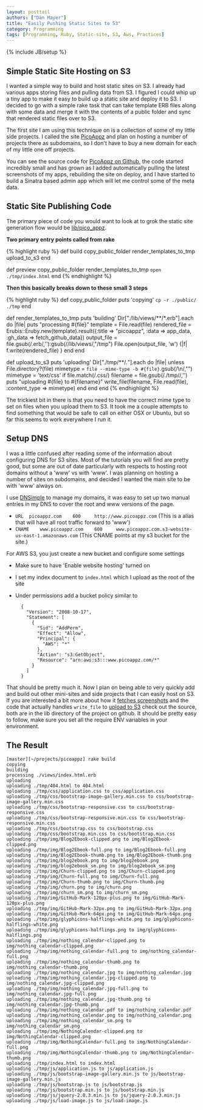 ```yaml
---
layout: posttail
authors: ["Dan Mayer"]
title: "Easily Pushing Static Sites to S3"
category: Programming
tags: [Programming, Ruby, Static-site, S3, Aws, Practices]
---
```

{% include JB/setup %}

## Simple Static Site Hosting on S3

I wanted a simple way to build and host static sites on S3. I already had various apps storing files and pulling data from S3. I figured I could whip up a tiny app to make it easy to build up a static site and deploy it to S3. I decided to go with a simple rake task that can take template ERB files along with some data and merge it with the contents of a public folder and sync that rendered static files over to S3.

The first site I am using this technique on is a collection of some of my little side projects. I called the site [PicoAppz](http://www.picoappz.com/) and plan on hosting a number of projects there as subdomains, so I don't have to buy a new domain for each of my little one off projects.

You can see the source code for [PicoAppz on Github](https://github.com/danmayer/picoappz), the code started incredibly small and has grown as I added automatically pulling the latest screenshots of my apps, rebuilding the site on deploy, and I have started to build a Sinatra based admin app which will let me control some of the meta data.

## Static Site Publishing Code

The primary piece of code you would want to look at to grok the static site generation flow <!--more--> would be [lib/pico_appz](https://github.com/danmayer/picoappz/blob/master/lib/pico_appz.rb).

__Two primary entry points called from rake__


{% highlight ruby %}
  def build
    copy_public_folder
    render_templates_to_tmp
    upload_to_s3
  end

  def preview
    copy_public_folder
    render_templates_to_tmp
    `open ./tmp/index.html`
  end
{% endhighlight %}


__Then this basically breaks down to these small 3 steps__

{% highlight ruby %}
  def copy_public_folder
    puts 'copying'
    `cp -r ./public/ ./tmp`
  end

  def render_templates_to_tmp
    puts 'building'
    Dir["./lib/views/**/*.erb"].each do |file|
      puts "processing #{file}"
      template = File.read(file)
      rendered_file = Erubis::Eruby.new(template).result({:title => "picoappz", :data => app_data, :gh_data => fetch_github_data})
      output_file = file.gsub(/\.erb/,'').gsub(/\/lib\/views/,"/tmp")
      File.open(output_file, 'w') {|f| f.write(rendered_file) }
    end
  end

  def upload_to_s3
    puts 'uploading'
    Dir["./tmp/**/*.*"].each do |file|
      unless File.directory?(file)
        mimetype = `file --mime-type -b #{file}`.gsub(/\n/,"")
        mimetype = 'text/css' if file.match(/\.css/)
        filename = file.gsub(/\.\/tmp\//,'')
        puts "uploading #{file} to #{filename}"
        write_file(filename, File.read(file), :content_type => mimetype)
      end
    end
  end
{% endhighlight %}

The trickiest bit in there is that you need to have the correct mime type to set on files when you upload them to S3. It took me a couple attempts to find something that would be safe to call on either OSX or Ubuntu, but so far this seems to work everywhere I run it.

## Setup DNS

I was a little confused after reading some of the information about configuring DNS for S3 sites. Most of the tutorials you will find are pretty good, but some are out of date particularly with respects to hosting root domains without a 'www' vs with 'www'. I was planning on hosting a number of sites on subdomains, and decided I wanted the main site to be with 'www' always on. 

I use [DNSimple](https://dnsimple.com) to manage my domains, it was easy to set up two manual entries in my DNS to cover the root and www versions of the page.

* `URL	picoappz.com	600		http://www.picoappz.com` (This is a alias that will have all root traffic forward to 'www')
* `CNAME	www.picoappz.com	600		www.picoappz.com.s3-website-us-east-1.amazonaws.com` (This CNAME points at my s3 bucket for the site.)

 
For AWS S3, you just create a new bucket and configure some settings

* Make sure to have 'Enable website hosting' turned on
* I set my index document to `index.html` which I upload as the root of the site
* Under permissions add a bucket policy similar to


        {
	      "Version": "2008-10-17",
	      "Statement": [
		    {
			  "Sid": "AddPerm",
			  "Effect": "Allow",
			  "Principal": {
				"AWS": "*"
			  },
			  "Action": "s3:GetObject",
			  "Resource": "arn:aws:s3:::www.picoappz.com/*"
		    }
          ]
        }
        
  
That should be pretty much it. Now I plan on being able to very quickly add and build out other mini-sites and side projects that I can easily host on S3. If you are interested a bit more about how it [fetches screenshots](https://github.com/danmayer/picoappz/blob/master/lib/grabzit.rb) and the code that actually handles `write_file` to [upload to S3](https://github.com/danmayer/picoappz/blob/master/lib/server-files.rb) check out the source, both are in the lib directory of the project on github. It should be pretty easy to follow, make sure you set all the require ENV variables in your environment.

## The Result

    [master][~/projects/picoappz] rake build
    copying
    building
    processing ./views/index.html.erb
    uploading
    uploading ./tmp/404.html to 404.html
    uploading ./tmp/css/application.css to css/application.css
    uploading ./tmp/css/bootstrap-image-gallery.min.css to css/bootstrap-image-gallery.min.css
    uploading ./tmp/css/bootstrap-responsive.css to css/bootstrap-responsive.css
    uploading ./tmp/css/bootstrap-responsive.min.css to css/bootstrap-responsive.min.css
    uploading ./tmp/css/bootstrap.css to css/bootstrap.css
    uploading ./tmp/css/bootstrap.min.css to css/bootstrap.min.css
    uploading ./tmp/img/Blog2Ebook-clipped.png to img/Blog2Ebook-clipped.png
    uploading ./tmp/img/Blog2Ebook-full.png to img/Blog2Ebook-full.png
    uploading ./tmp/img/Blog2Ebook-thumb.png to img/Blog2Ebook-thumb.png
    uploading ./tmp/img/blog2ebook.png to img/blog2ebook.png
    uploading ./tmp/img/blog2ebook_sm.png to img/blog2ebook_sm.png
    uploading ./tmp/img/Churn-clipped.png to img/Churn-clipped.png
    uploading ./tmp/img/Churn-full.png to img/Churn-full.png
    uploading ./tmp/img/Churn-thumb.png to img/Churn-thumb.png
    uploading ./tmp/img/churn.png to img/churn.png
    uploading ./tmp/img/churn_sm.png to img/churn_sm.png
    uploading ./tmp/img/GitHub-Mark-120px-plus.png to img/GitHub-Mark-120px-plus.png
    uploading ./tmp/img/GitHub-Mark-32px.png to img/GitHub-Mark-32px.png
    uploading ./tmp/img/GitHub-Mark-64px.png to img/GitHub-Mark-64px.png
    uploading ./tmp/img/glyphicons-halflings-white.png to img/glyphicons-halflings-white.png
    uploading ./tmp/img/glyphicons-halflings.png to img/glyphicons-halflings.png
    uploading ./tmp/img/nothing_calendar-clipped.png to img/nothing_calendar-clipped.png
    uploading ./tmp/img/nothing_calendar-full.png to img/nothing_calendar-full.png
    uploading ./tmp/img/nothing_calendar-thumb.png to img/nothing_calendar-thumb.png
    uploading ./tmp/img/nothing_calendar.jpg to img/nothing_calendar.jpg
    uploading ./tmp/img/nothing_calendar.jpg-clipped.png to img/nothing_calendar.jpg-clipped.png
    uploading ./tmp/img/nothing_calendar.jpg-full.png to img/nothing_calendar.jpg-full.png
    uploading ./tmp/img/nothing_calendar.jpg-thumb.png to img/nothing_calendar.jpg-thumb.png
    uploading ./tmp/img/nothing_calendar.pdf to img/nothing_calendar.pdf
    uploading ./tmp/img/nothing_calendar.png to img/nothing_calendar.png
    uploading ./tmp/img/nothing_calendar_sm.png to img/nothing_calendar_sm.png
    uploading ./tmp/img/NothingCalendar-clipped.png to img/NothingCalendar-clipped.png
    uploading ./tmp/img/NothingCalendar-full.png to img/NothingCalendar-full.png
    uploading ./tmp/img/NothingCalendar-thumb.png to img/NothingCalendar-thumb.png
    uploading ./tmp/index.html to index.html
    uploading ./tmp/js/application.js to js/application.js
    uploading ./tmp/js/bootstrap-image-gallery.min.js to js/bootstrap-image-gallery.min.js
    uploading ./tmp/js/bootstrap.js to js/bootstrap.js
    uploading ./tmp/js/bootstrap.min.js to js/bootstrap.min.js
    uploading ./tmp/js/jquery-2.0.3.min.js to js/jquery-2.0.3.min.js
    uploading ./tmp/js/load-image.js to js/load-image.js